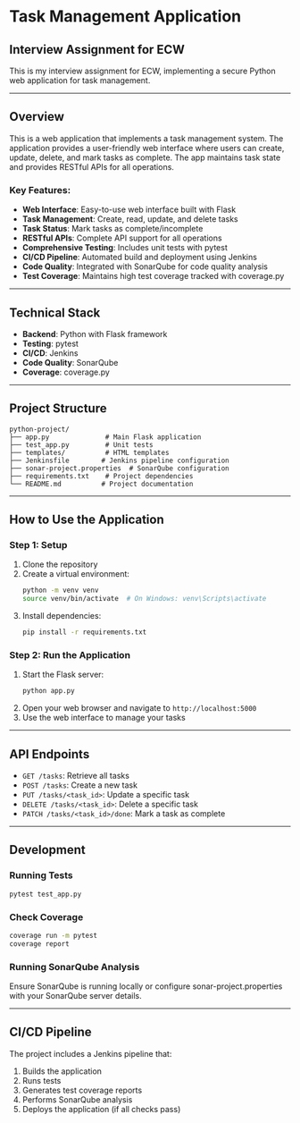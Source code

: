 # Task Management Application

## Interview Assignment for ECW

This is my interview assignment for ECW, implementing a secure Python web application for task management.

---

## Overview

This is a web application that implements a task management system. The application provides a user-friendly web interface where users can create, update, delete, and mark tasks as complete. The app maintains task state and provides RESTful APIs for all operations.

### Key Features:
- **Web Interface**: Easy-to-use web interface built with Flask
- **Task Management**: Create, read, update, and delete tasks
- **Task Status**: Mark tasks as complete/incomplete
- **RESTful APIs**: Complete API support for all operations
- **Comprehensive Testing**: Includes unit tests with pytest
- **CI/CD Pipeline**: Automated build and deployment using Jenkins
- **Code Quality**: Integrated with SonarQube for code quality analysis
- **Test Coverage**: Maintains high test coverage tracked with coverage.py

---

## Technical Stack

- **Backend**: Python with Flask framework
- **Testing**: pytest
- **CI/CD**: Jenkins
- **Code Quality**: SonarQube
- **Coverage**: coverage.py

---

## Project Structure

```
python-project/
├── app.py              # Main Flask application
├── test_app.py         # Unit tests
├── templates/          # HTML templates
├── Jenkinsfile        # Jenkins pipeline configuration
├── sonar-project.properties  # SonarQube configuration
├── requirements.txt    # Project dependencies
└── README.md          # Project documentation
```

---

## How to Use the Application

### Step 1: Setup

1. Clone the repository
2. Create a virtual environment:
   ```bash
   python -m venv venv
   source venv/bin/activate  # On Windows: venv\Scripts\activate
   ```
3. Install dependencies:
   ```bash
   pip install -r requirements.txt
   ```

### Step 2: Run the Application

1. Start the Flask server:
   ```bash
   python app.py
   ```
2. Open your web browser and navigate to `http://localhost:5000`
3. Use the web interface to manage your tasks

---

## API Endpoints

- `GET /tasks`: Retrieve all tasks
- `POST /tasks`: Create a new task
- `PUT /tasks/<task_id>`: Update a specific task
- `DELETE /tasks/<task_id>`: Delete a specific task
- `PATCH /tasks/<task_id>/done`: Mark a task as complete

---

## Development

### Running Tests
```bash
pytest test_app.py
```

### Check Coverage
```bash
coverage run -m pytest
coverage report
```

### Running SonarQube Analysis
Ensure SonarQube is running locally or configure sonar-project.properties with your SonarQube server details.

---

## CI/CD Pipeline

The project includes a Jenkins pipeline that:
1. Builds the application
2. Runs tests
3. Generates test coverage reports
4. Performs SonarQube analysis
5. Deploys the application (if all checks pass)

